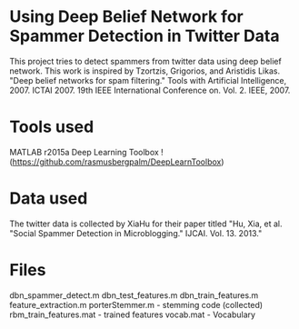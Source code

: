 # Using Deep Belief Network for Spammer Detection in Twitter Data

This project tries to detect spammers from twitter data using deep belief network. 
This work is inspired by Tzortzis, Grigorios, and Aristidis Likas. "Deep belief networks for spam filtering." Tools with Artificial Intelligence, 2007. ICTAI 2007. 19th IEEE International Conference on. Vol. 2. IEEE, 2007.

# Tools used

MATLAB r2015a
Deep Learning Toolbox !(https://github.com/rasmusbergpalm/DeepLearnToolbox)

# Data used

The twitter data is collected by XiaHu for their paper titled "Hu, Xia, et al. "Social Spammer Detection in Microblogging." IJCAI. Vol. 13. 2013."

# Files

dbn_spammer_detect.m 
dbn_test_features.m
dbn_train_features.m
feature_extraction.m
porterStemmer.m - stemming code (collected)
rbm_train_features.mat - trained features
vocab.mat - Vocabulary






